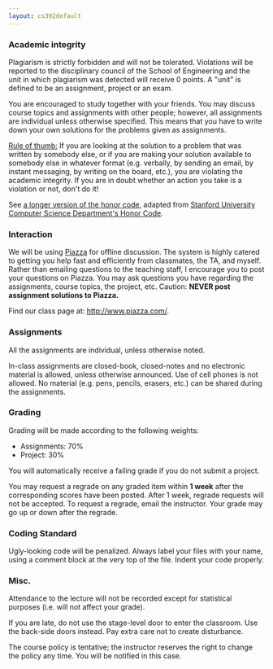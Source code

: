 ```yaml
---
layout: cs392default
---
```


### Academic integrity
Plagiarism is strictly forbidden and will not be tolerated. Violations will be reported to the disciplinary council of the School of Engineering and the unit in which plagiarism was detected will receive 0 points. A "unit" is defined to be an assignment, project or an exam.

You are encouraged to study together with your friends. You may discuss course topics and assignments with other people; however, all assignments are individual unless otherwise specified. This means that you have to write down your own solutions for the problems given as assignments. 

[Rule of thumb:](http://en.wikipedia.org/wiki/Rule_of_thumb) If you are looking at the solution to a problem that was written by somebody else, or if you are making your solution available to somebody else in whatever format (e.g. verbally, by sending an email, by instant messaging, by writing on the board, etc.), you are violating the academic integrity. If you are in doubt whether an action you take is a violation or not, don't do it! 

See [a longer version of the honor code](honorCode.html), adapted from [Stanford University Computer Science Department's Honor Code](http://csmajor.stanford.edu/HonorCode.shtml").

### Interaction
We will be using [Piazza](http://www.piazza.com) for offline discussion. 
The system is highly catered to getting you help fast and efficiently from classmates, the TA, and myself. 
Rather than emailing questions to the teaching staff, 
I encourage you to post your questions on Piazza. 
You may ask questions you have regarding the assignments, 
course topics, the project, etc. 
Caution: **NEVER post assignment solutions to Piazza.** 

Find our class page at: <http://www.piazza.com/>.

### Assignments
All the assignments are individual, unless otherwise noted.

In-class assignments are closed-book, closed-notes and 
no electronic material is allowed, unless otherwise announced. 
Use of cell phones is not allowed. No material (e.g. pens, pencils, erasers, etc.) can be shared during the assignments.

### Grading
Grading will be made according to the following weights:

+ Assignments: 70%
+ Project: 30% 

You will automatically receive a failing grade if you do not submit a project.

You may request a regrade on any graded item within **1 week** after the corresponding scores have been posted. 
After 1 week, regrade requests will not be accepted.
To request a regrade, email the instructor. 
Your grade may go up or down after the regrade. 

### Coding Standard
Ugly-looking code will be penalized.
Always label your files with your name, using a comment block at the very top of the file.
Indent your code properly.

### Misc.
Attendance to the lecture will not be recorded except for statistical purposes 
(i.e. will not affect your grade).

If you are late, do not use the stage-level door to enter the classroom. 
Use the back-side doors instead. Pay extra care not to create disturbance.

The course policy is tentative; the instructor reserves the right to change the policy any time.
You will be notified in this case.
